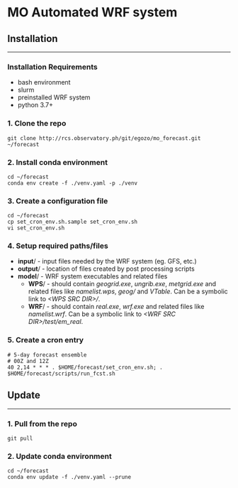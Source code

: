 # MO Automated WRF system

## Installation
---

### Installation Requirements
- bash environment
- slurm
- preinstalled WRF system
- python 3.7+

### 1. Clone the repo
```
git clone http://rcs.observatory.ph/git/egozo/mo_forecast.git ~/forecast
```

### 2. Install conda environment
```
cd ~/forecast
conda env create -f ./venv.yaml -p ./venv
```

### 3. Create a configuration file
```
cd ~/forecast
cp set_cron_env.sh.sample set_cron_env.sh
vi set_cron_env.sh
```

### 4. Setup required paths/files
- __input__/ - input files needed by the WRF system (eg. GFS, etc.)
- __output__/ - location of files created by post processing scripts
- __model__/ - WRF system executables and related files
    - __WPS__/ - should contain _geogrid.exe_, _ungrib.exe_, _metgrid.exe_ and related files like _namelist.wps_, _geog/_ and _VTable_. Can be a symbolic link to _\<WPS SRC DIR\>/_.
    - __WRF__/ - should contain _real.exe_, _wrf.exe_ and related files like _namelist.wrf_. Can be a symbolic link to _\<WRF SRC DIR\>/test/em_real_.

### 5. Create a cron entry
```
# 5-day forecast ensemble
# 00Z and 12Z
40 2,14 * * * . $HOME/forecast/set_cron_env.sh; . $HOME/forecast/scripts/run_fcst.sh
```  

## Update
---

### 1. Pull from the repo
```
git pull
```

### 2. Update conda environment
```
cd ~/forecast
conda env update -f ./venv.yaml --prune
```